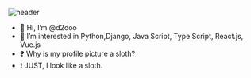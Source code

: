 ![header](https://capsule-render.vercel.app/api?type=wave&color=auto&height=300&section=header&text=capsule%20render&fontSize=90)

- 👋 Hi, I’m @d2doo
- 👀 I’m interested in Python,Django, Java Script, Type Script, React.js, Vue.js 
- ❓ Why is my profile picture a sloth?
- ❗ JUST, I look like a sloth.

<!---
d2doo/d2doo is a ✨ special ✨ repository because its `README.md` (this file) appears on your GitHub profile.
You can click the Preview link to take a look at your changes.
--->
